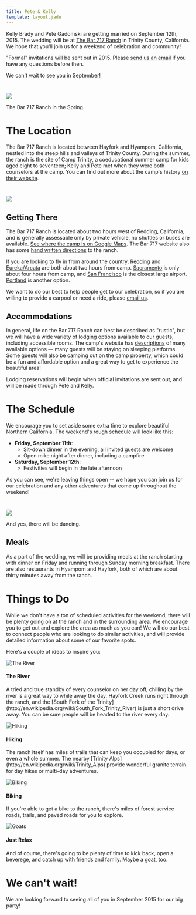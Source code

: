 ```yaml
---
title: Pete & Kelly
template: layout.jade
---
```


Kelly Brady and Pete Gadomski are getting married on September 12th, 2015.
The wedding will be at [The Bar 717 Ranch](http://www.bar717.com/) in Trinity County, California.
We hope that you'll join us for a weekend of celebration and community!

"Formal" invitations will be sent out in 2015.
Please [send us an email](mailto:bradygadomski@gmail.com) if you have any questions before then.

We can't wait to see you in September!

<div class="row" style="margin-top: 40px;">
<div class="col-xs-8 col-xs-offset-2">
<div class="thumbnail">
  <img src="bar-717-spring.jpg" class="img-responsive">
  <div class="caption">
    <p>The Bar 717 Ranch in the Spring.</p>
  </div>
</div>
</div>
</div>


# The Location

The Bar 717 Ranch is located between Hayfork and Hyampom, California, nestled into the steep hills and valleys of Trinity County.
During the summer, the ranch is the site of Camp Trinity, a coeducational summer camp for kids aged eight to seventeen; Kelly and Pete met when they were both counselors at the camp.
You can find out more about the camp's history [on their website](http://www.bar717.com/history/).

<div class="row" style="margin-top: 40px;">
<div class="col-xs-8 col-xs-offset-2">
<p><a href="california-map.jpg"><img src="california-map-small.jpg" class="img-responsive"></a></p>
</div>
</div>

## Getting There

The Bar 717 Ranch is located about two hours west of Redding, California, and is generally assessable only by private vehicle, no shuttles or buses are available.
[See where the camp is on Google Maps](https://www.google.com/maps/place/Bar+717+Ranch/@40.6205833,-123.3770636,15z/data=!4m2!3m1!1s0x54d3bd20c45d22b5:0x636ee857e506bb94).
The Bar 717 website also has some [hand written directions](http://www.bar717.com/about-us/location/) to the ranch.

If you are looking to fly in from around the country, [Redding](http://www.ci.redding.ca.us/transeng/airports/index.htm) and [Eureka/Arcata](https://plus.google.com/100151413109057686697/about?gl=us&hl=en) are both about two hours from camp.
[Sacramento](http://www.sacramento.aero/smf/) is only about four hours from camp, and [San Francisco](http://www.flysfo.com/) is the closest large airport.
[Portland](http://www.portofportland.com/PDX_Home.aspx) is another option.

We want to do our best to help people get to our celebration, so if you are willing to provide a carpool or need a ride, please [email us](mailto:bradygadomski@gmail.com).


## Accommodations

In general, life on the Bar 717 Ranch can best be described as "rustic", but we will have a wide variety of lodging options available to our guests, including accessible rooms.
The camp's website has [descriptions](http://www.bar717.com/about-us/facilities/) of many available options &mdash; many guests will be staying on sleeping platforms.
Some guests will also be camping out on the camp property, which could be a fun and affordable option and a great way to get to experience the beautiful area!

Lodging reservations will begin when official invitations are sent out, and will be made through Pete and Kelly.



# The Schedule

We encourage you to set aside some extra time to explore beautiful Northern California.
The weekend's rough schedule will look like this:

- **Friday, September 11th**: 
  - Sit-down dinner in the evening, all invited guests are welcome
  - Open mike night after dinner, including a campfire
- **Saturday, September 12th**:
  - Festivities will begin in the late afternoon

As you can see, we're leaving things open -- we hope you can join us for our celebration and any other adventures that come up throughout the weekend!

<div class="row" style="margin-top: 40px;">
<div class="col-xs-6 col-xs-offset-3">
<div class="thumbnail">
  <img src="dancing.jpg" class="img-responsive">
  <div class="caption">
    <p>And yes, there will be dancing.</p>
  </div>
</div>
</div>
</div>

## Meals

As a part of the wedding, we will be providing meals at the ranch starting with dinner on Friday and running through Sunday morning breakfast.
There are also restaurants in Hyampom and Hayfork, both of which are about thirty minutes away from the ranch.


# Things to Do

While we don't have a ton of scheduled activities for the weekend, there will be plenty going on at the ranch and in the surrounding area.
We encourage you to get out and explore the area as much as you can!
We will do our best to connect people who are looking to do similar activities, and will provide detailed information about some of our favorite spots.

Here's a couple of ideas to inspire you:

<div class="media">
<span class="pull-left"><img class="media-object thumbnail" src="river.jpg" alt="The River"></span>
<div class="media-body">
  <h4 class="media-heading">The River</h4>
  <p>
    A tried and true standby of every counselor on her day off, chilling by the river is a great way to while away the day.
    Hayfork Creek runs right through the ranch, and the [South Fork of the Trinity](http://en.wikipedia.org/wiki/South_Fork_Trinity_River) is just a short drive away.
    You can be sure people will be headed to the river every day.
  </p>
</div>
</div>

<div class="media">
<span class="pull-left"><img class="media-object thumbnail" src="hiking.jpg" alt="Hiking"></span>
<div class="media-body">
  <h4 class="media-heading">Hiking</h4>
  <p>
    The ranch itself has miles of trails that can keep you occupied for days, or even a whole summer.
    The nearby [Trinity Alps](http://en.wikipedia.org/wiki/Trinity_Alps) provide wonderful granite terrain for day hikes or multi-day adventures.
  </p>
</div>
</div>

<div class="media">
<span class="pull-left"><img class="media-object thumbnail" src="biking.jpg" alt="Biking"></span>
<div class="media-body">
  <h4 class="media-heading">Biking</h4>
  <p>
    If you're able to get a bike to the ranch, there's miles of forest service roads, trails, and paved roads for you to explore.
  </p>
</div>
</div>

<div class="media">
<span class="pull-left"><img class="media-object thumbnail" src="ranch.jpg" alt="Goats"></span>
<div class="media-body">
  <h4 class="media-heading">Just Relax</h4>
  <p>
    And of course, there's going to be plenty of time to kick back, open a beverege, and catch up with friends and family.
    Maybe a goat, too.
  </p>
</div>
</div>


# We can't wait!

We are looking forward to seeing all of you in September 2015 for our big party!
